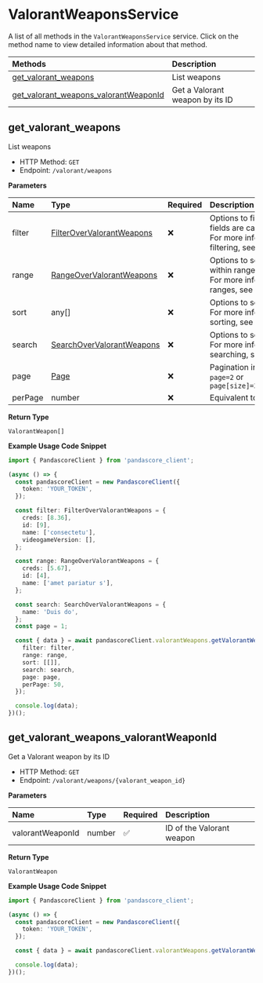 # ValorantWeaponsService

A list of all methods in the `ValorantWeaponsService` service. Click on the method name to view detailed information about that method.

| Methods                                                                         | Description                     |
| :------------------------------------------------------------------------------ | :------------------------------ |
| [get_valorant_weapons](#get_valorant_weapons)                                   | List weapons                    |
| [get_valorant_weapons_valorantWeaponId](#get_valorant_weapons_valorantweaponid) | Get a Valorant weapon by its ID |

## get_valorant_weapons

List weapons

- HTTP Method: `GET`
- Endpoint: `/valorant/weapons`

**Parameters**

| Name    | Type                                                                | Required | Description                                                                                                                                         |
| :------ | :------------------------------------------------------------------ | :------- | :-------------------------------------------------------------------------------------------------------------------------------------------------- |
| filter  | [FilterOverValorantWeapons](../models/FilterOverValorantWeapons.md) | ❌       | Options to filter results. String fields are case sensitive <br/>For more information on filtering, see [docs](/docs/filtering-and-sorting#filter). |
| range   | [RangeOverValorantWeapons](../models/RangeOverValorantWeapons.md)   | ❌       | Options to select results within ranges <br/>For more information on ranges, see [docs](/docs/filtering-and-sorting#range).                         |
| sort    | any[]                                                               | ❌       | Options to sort results <br/>For more information on sorting, see [docs](/docs/filtering-and-sorting#sort).                                         |
| search  | [SearchOverValorantWeapons](../models/SearchOverValorantWeapons.md) | ❌       | Options to search results <br/>For more information on searching, see [docs](/docs/filtering-and-sorting#search).                                   |
| page    | [Page](../models/Page.md)                                           | ❌       | Pagination in the form of `page=2` or `page[size]=30&page[number]=2`                                                                                |
| perPage | number                                                              | ❌       | Equivalent to `page[size]`                                                                                                                          |

**Return Type**

`ValorantWeapon[]`

**Example Usage Code Snippet**

```typescript
import { PandascoreClient } from 'pandascore_client';

(async () => {
  const pandascoreClient = new PandascoreClient({
    token: 'YOUR_TOKEN',
  });

  const filter: FilterOverValorantWeapons = {
    creds: [8.36],
    id: [9],
    name: ['consectetu'],
    videogameVersion: [],
  };

  const range: RangeOverValorantWeapons = {
    creds: [5.67],
    id: [4],
    name: ['amet pariatur s'],
  };

  const search: SearchOverValorantWeapons = {
    name: 'Duis do',
  };
  const page = 1;

  const { data } = await pandascoreClient.valorantWeapons.getValorantWeapons({
    filter: filter,
    range: range,
    sort: [[]],
    search: search,
    page: page,
    perPage: 50,
  });

  console.log(data);
})();
```

## get_valorant_weapons_valorantWeaponId

Get a Valorant weapon by its ID

- HTTP Method: `GET`
- Endpoint: `/valorant/weapons/{valorant_weapon_id}`

**Parameters**

| Name             | Type   | Required | Description               |
| :--------------- | :----- | :------- | :------------------------ |
| valorantWeaponId | number | ✅       | ID of the Valorant weapon |

**Return Type**

`ValorantWeapon`

**Example Usage Code Snippet**

```typescript
import { PandascoreClient } from 'pandascore_client';

(async () => {
  const pandascoreClient = new PandascoreClient({
    token: 'YOUR_TOKEN',
  });

  const { data } = await pandascoreClient.valorantWeapons.getValorantWeaponsValorantWeaponId(10);

  console.log(data);
})();
```

<!-- This file was generated by liblab | https://liblab.com/ -->
